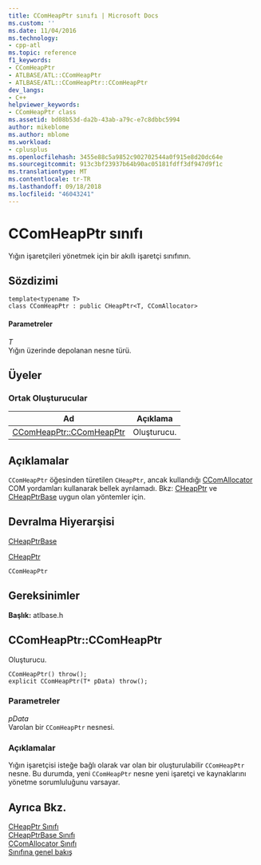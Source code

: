```yaml
---
title: CComHeapPtr sınıfı | Microsoft Docs
ms.custom: ''
ms.date: 11/04/2016
ms.technology:
- cpp-atl
ms.topic: reference
f1_keywords:
- CComHeapPtr
- ATLBASE/ATL::CComHeapPtr
- ATLBASE/ATL::CComHeapPtr::CComHeapPtr
dev_langs:
- C++
helpviewer_keywords:
- CComHeapPtr class
ms.assetid: bd08b53d-da2b-43ab-a79c-e7c8dbbc5994
author: mikeblome
ms.author: mblome
ms.workload:
- cplusplus
ms.openlocfilehash: 3455e88c5a9852c902702544a0f915e8d20dc64e
ms.sourcegitcommit: 913c3bf23937b64b90ac05181fdff3df947d9f1c
ms.translationtype: MT
ms.contentlocale: tr-TR
ms.lasthandoff: 09/18/2018
ms.locfileid: "46043241"
---
```

# <a name="ccomheapptr-class"></a>CComHeapPtr sınıfı

Yığın işaretçileri yönetmek için bir akıllı işaretçi sınıfının.

## <a name="syntax"></a>Sözdizimi

```
template<typename T>
class CComHeapPtr : public CHeapPtr<T, CComAllocator>
```

#### <a name="parameters"></a>Parametreler

*T*<br/>
Yığın üzerinde depolanan nesne türü.

## <a name="members"></a>Üyeler

### <a name="public-constructors"></a>Ortak Oluşturucular

|Ad|Açıklama|
|----------|-----------------|
|[CComHeapPtr::CComHeapPtr](#ccomheapptr)|Oluşturucu.|

## <a name="remarks"></a>Açıklamalar

`CComHeapPtr` öğesinden türetilen `CHeapPtr`, ancak kullandığı [CComAllocator](../../atl/reference/ccomallocator-class.md) COM yordamları kullanarak bellek ayrılamadı. Bkz: [CHeapPtr](../../atl/reference/cheapptr-class.md) ve [CHeapPtrBase](../../atl/reference/cheapptrbase-class.md) uygun olan yöntemler için.

## <a name="inheritance-hierarchy"></a>Devralma Hiyerarşisi

[CHeapPtrBase](../../atl/reference/cheapptrbase-class.md)

[CHeapPtr](../../atl/reference/cheapptr-class.md)

`CComHeapPtr`

## <a name="requirements"></a>Gereksinimler

**Başlık:** atlbase.h

##  <a name="ccomheapptr"></a>  CComHeapPtr::CComHeapPtr

Oluşturucu.

```
CComHeapPtr() throw();
explicit CComHeapPtr(T* pData) throw();
```

### <a name="parameters"></a>Parametreler

*pData*<br/>
Varolan bir `CComHeapPtr` nesnesi.

### <a name="remarks"></a>Açıklamalar

Yığın işaretçisi isteğe bağlı olarak var olan bir oluşturulabilir `CComHeapPtr` nesne. Bu durumda, yeni `CComHeapPtr` nesne yeni işaretçi ve kaynaklarını yönetme sorumluluğunu varsayar.

## <a name="see-also"></a>Ayrıca Bkz.

[CHeapPtr Sınıfı](../../atl/reference/cheapptr-class.md)<br/>
[CHeapPtrBase Sınıfı](../../atl/reference/cheapptrbase-class.md)<br/>
[CComAllocator Sınıfı](../../atl/reference/ccomallocator-class.md)<br/>
[Sınıfına genel bakış](../../atl/atl-class-overview.md)

